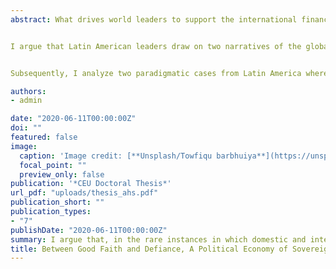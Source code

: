 ```yaml
---
abstract: What drives world leaders to support the international financial system or voice their discontent? How can this be measured? I propose a three-level analytic framework to study proactive stances towards the international regime for sovereign debt, particularly those of emerging-market actors.


I argue that Latin American leaders draw on two narratives of the global political economy; a) one which characterizes the international monetary and financial system as a zero-sum game which perpetuates economic hierarchies, and b) one which stresses its developmental potential and characterizes it as a positive-sum game. I employ Computational Text Analysis (CTA) methods to measure how often the topic of international finance has been discussed in United Nations General Assembly (UNGA) speeches (1970-2018) and how it has been framed.


Subsequently, I analyze two paradigmatic cases from Latin America where a proactive foreign economic policy was pursued informed by these opposing economic narratives. The first is Mexico’s promotion of market mechanisms to reform the international financial architecture under Vicente Fox with the diffusion of Collective Action Clauses and the 2002 Monterrey Consensus. The second considers the politically motivated 2008 Ecuadorian default and Rafael Correa’s denunciation of international financiers.

authors:
- admin

date: "2020-06-11T00:00:00Z"
doi: ""
featured: false
image:
  caption: 'Image credit: [**Unsplash/Towfiqu barbhuiya**](https://unsplash.com/photos/cEzMOp5FtV4)'
  focal_point: ""
  preview_only: false
publication: '*CEU Doctoral Thesis*'
url_pdf: "uploads/thesis_ahs.pdf"
publication_short: ""
publication_types:
- "7"
publishDate: "2020-06-11T00:00:00Z"
summary: I argue that, in the rare instances in which domestic and international politics allow countries that are traditionally rule-takers to break that role, the way in which global financial markets are framed - as promise or peril - shapes their policies towards sovereign borrowing and restructuring.
title: Between Good Faith and Defiance, A Political Economy of Sovereign Debt in Latin America
---
```


